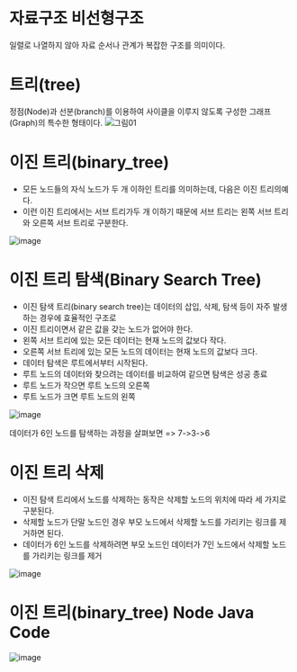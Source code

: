 # 자료구조 비선형구조
일렬로 나열하지 않아 자료 순서나 관계가 복잡한 구조를 의미이다.

# 트리(tree)
정점(Node)과 선분(branch)를 이용하여 사이클을 이루지 않도록 구성한 그래프(Graph)의 특수한 형태이다.
![그림01](https://user-images.githubusercontent.com/122009563/227128905-00e9cd8c-43aa-4559-8e7d-3602220f1104.jpg)

# 이진 트리(binary_tree)
- 모든 노드들의 자식 노드가 두 개 이하인 트리를 의미하는데, 다음은 이진 트리의예다.
- 이런 이진 트리에서는 서브 트리가두 개 이하기 때문에 서브 트리는 왼쪽 서브 트리와 오른쪽 서브 트리로 구분한다.

![image](https://user-images.githubusercontent.com/122009563/227128194-e9fa7e88-7fd4-493e-aabd-1ba4898e6914.png)

# 이진 트리 탐색(Binary Search Tree)
- 이진 탐색 트리(binary search tree)는 데이터의 삽입, 삭제, 탐색 등이 자주 발생하는 경우에 효율적인 구조로
- 이진 트리이면서 같은 값을 갖는 노드가 없어야 한다.
- 왼쪽 서브 트리에 있는 모든 데이터는 현재 노드의 값보다 작다. 
- 오른쪽 서브 트리에 있는 모든 노드의 데이터는 현재 노드의 값보다 크다.
- 데이터 탐색은 루트에서부터 시작된다. 
- 루트 노드의 데이터와 찾으려는 데이터를 비교하여 같으면 탐색은 성공 종료
- 루트 노드가 작으면 루트 노드의 오른쪽 
- 루트 노드가 크면 루트 노드의 왼쪽 

![image](https://user-images.githubusercontent.com/122009563/227133684-66b5586c-16cb-4f61-953e-484c929258f5.png)

데이터가 6인 노드를 탐색하는 과정을 살펴보면 => 7->3->6

# 이진 트리 삭제
- 이진 탐색 트리에서 노드를 삭제하는 동작은 삭제할 노드의 위치에 따라 세 가지로 구분된다.
- 삭제할 노드가 단말 노드인 경우 부모 노드에서 삭제할 노드를 가리키는 링크를 제거하면 된다. 
- 데이터가 6인 노드를 삭제하려면 부모 노드인 데이터가 7인 노드에서 삭제할 노드를 가리키는 링크를 제거
      
![image](https://user-images.githubusercontent.com/122009563/227392101-5663d8af-c4ef-4a91-9fd1-9861e200cd31.png)

# 이진 트리(binary_tree) Node Java Code
![image](https://user-images.githubusercontent.com/122009563/227391636-89ce56a5-2a5b-4f92-b36e-1702dc004298.png)

